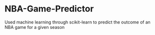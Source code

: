 # NBA-Game-Predictor
Used machine learning through scikit-learn to predict the outcome of an NBA game for a given season
